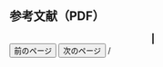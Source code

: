 <html lang="ja">
<head>
    <meta charset="UTF-8">
    <title>PDFの埋め込み表示</title>
    <script src="//mozilla.github.io/pdf.js/build/pdf.js"></script>
    <style>
        #canvas-container {
            width: 100%;
            text-align: center;
        }
        canvas {
            width: 100%;
            border: 1px solid black;
        }
    </style>
</head>
<body>

<h2>参考文献（PDF）</h2>
<div id="canvas-container">
    <canvas id="pdf-canvas"></canvas>
</div>
<button id="prev">前のページ</button>
<button id="next">次のページ</button>
<span id="page_num"></span> / <span id="page_count"></span>

<script>
    var url = 'https://deeplearning-on-graphs.github.io/References.pdf';

    let pdfDoc = null,
        pageNum = 1,
        pageIsRendering = false,
        pageNumIsPending = null;

    const scale = 1.5,
          canvas = document.getElementById('pdf-canvas'),
          ctx = canvas.getContext('2d');

    // PDFを読み込む
    pdfjsLib.getDocument(url).promise.then(pdfDoc_ => {
        pdfDoc = pdfDoc_;
        document.getElementById('page_count').textContent = pdfDoc.numPages;
        renderPage(pageNum);
    });

    // ページをレンダリングする
    const renderPage = num => {
        pageIsRendering = true;

        // ページを取得する
        pdfDoc.getPage(num).then(page => {
            // ビューポートを設定する
            const viewport = page.getViewport({scale: scale});
            canvas.height = viewport.height;
            canvas.width = viewport.width;

            const renderCtx = {
                canvasContext: ctx,
                viewport: viewport
            };

            page.render(renderCtx).promise.then(() => {
                pageIsRendering = false;

                if (pageNumIsPending !== null) {
                    renderPage(pageNumIsPending);
                    pageNumIsPending = null;
                }
            });

            // 現在のページ番号を表示する
            document.getElementById('page_num').textContent = num;
        });
    };

    // 前のページを表示する
    document.getElementById('prev').addEventListener('click', () => {
        if (pageNum <= 1) {
            return;
        }
        pageNum--;
        renderPage(pageNum);
    });

    // 次のページを表示する
    document.getElementById('next').addEventListener('click', () => {
        if (pageNum >= pdfDoc.numPages) {
            return;
        }
        pageNum++;
        renderPage(pageNum);
    });
</script>

</body>
</html>
